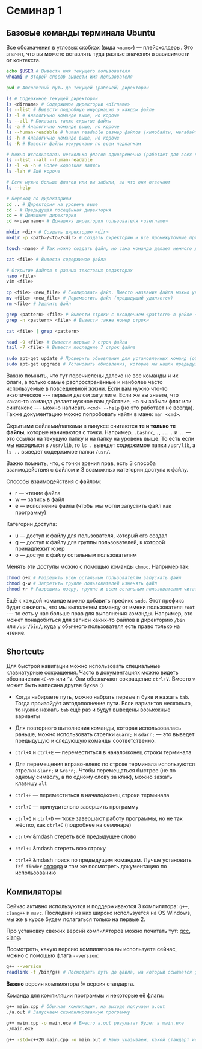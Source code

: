# Семинар 1

## Базовые команды терминала Ubuntu

Все обозначения в угловых скобках (вида `<name>`) &mdash; плейсхолдеры. Это значит, что вы можете вставлять туда разные значения в зависимости от контекста.

```bash
echo $USER # Вывести имя текущего пользователя
whoami # Второй способ вывести имя пользователя

pwd # Абсолютный путь до текущей (рабочей) директории

ls # Содержимое текущей директории
ls <dirname> # Содержимое директории <dirname>
ls --list # Вывести подробную информацию о каждом файле
ls -l # Аналогично команде выше, но короче
ls --all # Показать также скрытые файлы
ls -a # Аналогично команде выше, но короче
ls --human-readable # human readable размер файлов (килобайты, мегабайты, ...)
ls -h # Аналогично команде выше, но короче
ls -R # Вывести файлы рекурсивно по всем подпапкам

# Можно использовать несколько флагов одновременно (работает для всех команд терминала со своими флагами)
ls --list --all --human-readable
ls -l -a -h # Более короткая запись
ls -lah # Ещё короче

# Если нужно больше флагов или вы забыли, за что они отвечают
ls --help

# Переход по директориям
cd .. # Директория на уровень выше
cd - # Предыдущая посещённая директория
cd ~ # Домашняя директория
cd ~<username> # Домашняя директория пользователя <username>

mkdir <dir> # Создать директорию <dir>
mkdir -p <path>/<to>/<dir> # Создать директорию и все промежуточные при необходимости

touch <name> # Так можно создать файл, но сама команда делает немного другое

cat <file> # Вывести содержимое файла

# Открытие файлов в разных текстовых редакторах
nano <file>
vim <file>

cp <file> <new_file> # Скопировать файл. Вместо названия файла можно указывать путь до него
mv <file> <new_file> # Переместить файл (предыдущий удаляется)
rm <file> # Удалить файл

grep <pattern> <file> # Вывести строки с вхождением <pattern> в файле <file>
grep -n <pattern> <file> # Вывести также номер строки

cat <file> | grep <pattern>

head -9 <file> # Вывести первые 9 строк файла
tail -7 <file> # Вывести последние 7 строк файла

sudo apt-get update # Проверить обновления для установленных команд (обновить состояние индекса из репозиториев)
sudo apt-get upgrade # Установить обновления, которые мы нашли предыдущей командой
```

Важно помнить, что тут перечислены далеко не все команды и их флаги, а только самые распространённые и наиболее часто используемые в повседневной жизни. Если вам нужно что-то экзотическое --- первым делом загуглите. Если же вы знаете, что какая-то команда делает нужное вам действие, но вы забыли флаг или синтаксис --- можно написать `<cmd> --help` (но это работает не всегда). Также документацию можно попробовать найти в мане: `man <cmd>`.

Скрытыми файлами/папками в линуксе считаются **те и только те файлы**, которые начинаются с точки. Например, `.bashrc`, `.`, `..`. `.` и `..` &mdash; это ссылки на текущую папку и на папку на уровень выше. То есть если мы находимся в `/usr/lib`, то `ls .` выведет содержимое папки `/usr/lib`, а `ls ..` выведет содержимое папки `/usr/`.

Важно помнить, что, с точки зрения прав, есть 3 способа взаимодействия с файлом и 3 возможных категории доступа к файлу.

Способы взаимодействия с файлом:

- r &mdash; чтение файла
- w &mdash; запись в файл
- e &mdash; исполнение файла (чтобы мы могли запустить файл как программу)

Категории доступа:

- u &mdash; доступ к файлу для пользователя, который его создал
- g &mdash; доступ к файлу для группы пользователей, к которой принадлежит юзер
- o &mdash; доступ к файлу остальным пользователям

Менять эти доступы можно с помощью команды `chmod`. Например так:

```bash
chmod o+x # Разрешить всем остальным пользователям запускать файл
chmod g-w # Запретить группе пользователей изменять файл
chmod +r # Разрешить юзеру, группе и всем остальным пользователям читать файл
```

Ещё к каждой команде можно добавить префикс `sudo`. Этот префикс будет означать, что мы выполняем команду от имени пользователя `root` --- то есть у нас больше прав для выполнения команды. Например, это может понадобиться для записи каких-то файлов в директорию `/bin` или `/usr/bin/`, куда у обычного пользователя есть право только на чтение.

## Shortcuts

Для быстрой навигации можно использовать специальные клавиатурные сокращения. Часто в документациях можно видеть обозначения `<C-v>` или `^V`. Они обозначают сокращение `ctrl+V`. Вместо `v` может быть написана другая буква :)

- Когда набираете путь, можно набрать первые n букв и нажать `tab`. Тогда произойдёт автодополнение пути. Если вариантов несколько, то нужно нажать `tab` ещё раз и будут выведены возможные варианты

- Для повторного выполнения команды, которая использовалась раньше, можно использовать стрелки `&uarr;` и `&darr;` &mdash; это выведет предыдущую и следующую команды соответственно.

- `ctrl+A` и `ctrl+E` &mdash; переместиться в начало/конец строки терминала

- Для перемещения вправо-влево по строке терминала используются стрелки `&larr;` и `&rarr;`. Чтобы перемещаться быстрее (не по одному символу, а по одному слову за клик), можно зажать клавишу `alt`

- `ctrl+E` &mdash; переместиться в начало/конец строки терминала

- `ctrl+C` &mdash; принудительно завершить программу

- `ctrl+Q` и `ctrl+D` &mdash; тоже завершают работу программы, но не так жёстко, как `ctrl+C` (подробнее на семинаре)

- `ctrl+W` &mdash стереть всё предыдущее слово

- `ctrl+U` &mdash стереть всю строку

- `ctrl+R` &mdash поиск по предыдущим командам. Лучше установить `fzf finder` [отсюда](https://github.com/junegunn/fzf) и там же посмотреть документацию по использованию


## Компиляторы

Сейчас активно используются и поддерживаются 3 компилятора: `g++`, `clang++` и `msvc`. Последний из  них широко используется на OS Windows, мы же в курсе будем полагаться только на первые 2.

Про установку свежих версий компиляторов можно почитать тут: [gcc](https://github.com/Gosstik/SoftDocs/blob/master/gcc/gcc-installation.md), [clang](https://github.com/Gosstik/SoftDocs/blob/master/clang/clang-installation.md).

Посмотреть, какую версию компилятора вы используете сейчас, можно с помощью флага `--version`:

```bash
g++ --version
readlink -f /bin/g++ # Посмотреть путь до файла, на который ссылается g++
```

**Важно** версия компилятора != версия стандарта.

Команда для компиляции программы и некоторые её флаги:

```bash
g++ main.cpp # Обычная компиляция, на выходе получаем a.out
./a.out # Запускаем скомпилированную программу

g++ main.cpp -o main.exe # Вместо a.out результат будет в main.exe
./main.exe

g++ -std=c++20 main.cpp -o main.out # Явно указываем, какой стандарт использовать
```
